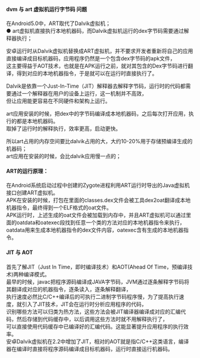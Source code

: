 #### dvm 与 art 虚拟机运行字节码 问题  
在Android5.0中，ART取代了Dalvik虚拟机；  
● art虚拟机直接执行本地机器码，而Dalvik虚拟机运行的dex字节码需要通过解释器执行；  

安卓运行时从Dalvik虚拟机替换成ART虚拟机，并不要求开发者重新将自己的应用直接编译成目标机器码，应用程序仍然是一个包含dex字节码的apk文件，  
这主要得益于AOT技术，也就是在APK运行之前，就对其包含的Dex字节码进行翻译，得到对应的本地机器指令，于是就可以在运行时直接执行了。  

Dalvik是依靠一个Just-In-Time（JIT）解释器去解释字节码，运行时的代码都需要通过一个解释器在用户的设备上运行，这一机制并不高效，  
但让应用能更容易在不同硬件和架构上运行。  

art应用安装的时候，把dex中的字节码编译成本地机器码，之后每次打开应用，执行的都是本地机器码。  
取掉了运行时的解释执行，效率更高，启动更快。  

所以art占用的内存空间要比dalvik占用的大，大约10-20%用于存储预编译生成的机器码；    
art应用在安装的时候，会比dalvik应用慢一点的；  

#### ART的运行原理：  
在Android系统启动过程中创建的Zygote进程利用ART运行时导出的Java虚拟机接口创建ART虚拟机。  
APK在安装的时候，打包在里面的classes.dex文件会被工具dex2oat翻译成本地机器指令，最终得到一个ELF格式的oat文件。  
APK运行时，上述生成的oat文件会被加载到内存中，并且ART虚拟机可以通过里面的oatdata和oatexec段找到任意一个类的方法对应的本地机器指令来执行，  
oatdata用来生成本地机器指令的dex文件内容，oatexec含有生成的本地机器指令。  

#### JIT 与 AOT  

首先了解JIT（Just In Time，即时编译技术）和AOT(Ahead Of Time，预编译技术)两种编译模式。  
最早的时候，javac把程序源码编译成JAVA字节码，JVM通过逐条解释字节码将其翻译成对应的机器指令，逐条读入，逐条解释翻译，  
执行速度必然比C/C++编译后的可执行二进制字节码程序慢，为了提高执行速度，就引入了JIT技术，JIT会在运行时分析应用程序的代码，  
识别哪些方法可以归类为热方法，这些方法会被JIT编译器编译成对应的汇编代码，然后存储到代码缓存中，以后调用这些方法时就不用解释执行了，  
可以直接使用代码缓存中已编译好的汇编代码。这能显著提升应用程序的执行效率。  
安卓Dalvik虚拟机在2.2中增加了JIT，相对的AOT就是指C/C++这类语言，编译器在编译时直接将程序源码编译成目标机器码，运行时直接运行机器码。  

